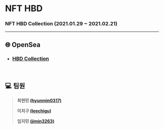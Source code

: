 # NFT HBD

### NFT HBD Collection (2021.01.29 ~ 2021.02.21)

---

## :globe_with_meridians: OpenSea

* ### [HBD Collection](https://opensea.io/collection/happy-birthday-kokal)

  <br>

## :computer: 팀원 


> **최현민 [(hyunmin0317)](https://github.com/hyunmin0317)**
>
> **이치구 [(leechigu)](https://github.com/leechigu)**
>
> **임지민 [(jimin3263)](https://github.com/jimin3263)**